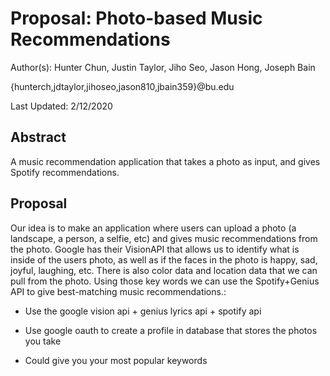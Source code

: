 # Proposal: Photo-based Music Recommendations

Author(s): Hunter Chun, Justin Taylor, Jiho Seo, Jason Hong, Joseph Bain

{hunterch,jdtaylor,jihoseo,jason810,jbain359}@bu.edu

Last Updated: 2/12/2020

## Abstract

A music recommendation application that takes a photo as input, and gives Spotify recommendations.

## Proposal
Our idea is to make an application where users can upload a photo (a landscape, a person, a selfie, etc) and gives music recommendations from the photo. Google has their VisionAPI that allows us to identify what is inside of the users photo, as well as if the faces in the photo is happy, sad, joyful, laughing, etc. There is also color data and location data that we can pull from the photo. Using those key words we can use the Spotify+Genius API to give best-matching music recommendations.:

- Use the google vision api + genius lyrics api + spotify api

- Use google oauth to create a profile in database that stores the photos you take

- Could give you your most popular keywords
